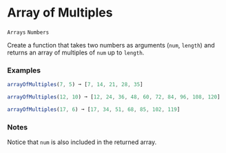 # Array of Multiples

`Arrays` `Numbers`

Create a function that takes two numbers as arguments (`num`, `length`) and returns an array of multiples of `num` up to `length`.

### Examples

```js
arrayOfMultiples(7, 5) ➞ [7, 14, 21, 28, 35]

arrayOfMultiples(12, 10) ➞ [12, 24, 36, 48, 60, 72, 84, 96, 108, 120]

arrayOfMultiples(17, 6) ➞ [17, 34, 51, 68, 85, 102, 119]
```

### Notes

Notice that `num` is also included in the returned array.
